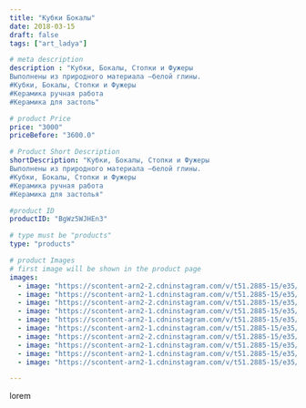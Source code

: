 ```yaml
---
title: "Кубки Бокалы"
date: 2018-03-15
draft: false
tags: ["art_ladya"]

# meta description
description : "Кубки, Бокалы, Стопки и Фужеры
Выполнены из природного материала –белой глины.
#Кубки, Бокалы, Стопки и Фужеры
#Керамика ручная работа
#Керамика для застоль"

# product Price
price: "3000"
priceBefore: "3600.0"

# Product Short Description
shortDescription: "Кубки, Бокалы, Стопки и Фужеры
Выполнены из природного материала –белой глины.
#Кубки, Бокалы, Стопки и Фужеры
#Керамика ручная работа
#Керамика для застолья"

#product ID
productID: "BgWz5WJHEn3"

# type must be "products"
type: "products"

# product Images
# first image will be shown in the product page
images:
  - image: "https://scontent-arn2-2.cdninstagram.com/v/t51.2885-15/e35/40376582_713221069014749_8408270459065335808_n.jpg?se=8&tp=1&_nc_ht=scontent-arn2-2.cdninstagram.com&_nc_cat=105&_nc_ohc=KMSBO7_zbqcAX8mPydV&ccb=7-4&oh=4cf264576bfe02c3635b9417a7e089c6&oe=6084B7D4&_nc_sid=83d603&ig_cache_key=MTczNTgwMjcwNjkwOTg1NzY3NA%3D%3D.2-ccb7-4"
  - image: "https://scontent-arn2-1.cdninstagram.com/v/t51.2885-15/e35/39968892_540998353012214_8808978860398870528_n.jpg?se=8&tp=1&_nc_ht=scontent-arn2-1.cdninstagram.com&_nc_cat=102&_nc_ohc=dgZoQQML2M8AX_hjDUb&ccb=7-4&oh=de6474f1eab7a577066081ab57bf8110&oe=6083B665&_nc_sid=83d603&ig_cache_key=MTczNTgwMjcxODMzNTIyMTg1Ng%3D%3D.2-ccb7-4"
  - image: "https://scontent-arn2-2.cdninstagram.com/v/t51.2885-15/e35/40251199_241660963358813_7963691221660991488_n.jpg?se=8&tp=1&_nc_ht=scontent-arn2-2.cdninstagram.com&_nc_cat=105&_nc_ohc=HPhPwhnjctIAX-5rE3R&ccb=7-4&oh=ce866c1dd9c53a4e1e3fe7d7bc94add4&oe=6082DA9A&_nc_sid=83d603&ig_cache_key=MTczNTgwMjczMDkxODA4NTA3Mw%3D%3D.2-ccb7-4"
  - image: "https://scontent-arn2-1.cdninstagram.com/v/t51.2885-15/e35/39956883_376407572897923_3172667177341812736_n.jpg?se=8&tp=1&_nc_ht=scontent-arn2-1.cdninstagram.com&_nc_cat=107&_nc_ohc=ioNm_tJ6ItYAX9EZnNG&ccb=7-4&oh=c297e833553c9f941cbc9186faeee448&oe=60854712&_nc_sid=83d603&ig_cache_key=MTczNTgwMjc0MTg0MDA1MjM5NQ%3D%3D.2-ccb7-4"
  - image: "https://scontent-arn2-1.cdninstagram.com/v/t51.2885-15/e35/39994488_1442721962538174_8157707384186208256_n.jpg?se=8&tp=1&_nc_ht=scontent-arn2-1.cdninstagram.com&_nc_cat=106&_nc_ohc=2ozQNIvJxBoAX8w-V8g&ccb=7-4&oh=75b7a127e3b37dc3197d9c4ffeef021a&oe=60827C2B&_nc_sid=83d603&ig_cache_key=MTczNTgwMjc1NDA0NTUyOTYyOQ%3D%3D.2-ccb7-4"
  - image: "https://scontent-arn2-1.cdninstagram.com/v/t51.2885-15/e35/40030498_309846932904991_3424376213920022528_n.jpg?se=7&tp=1&_nc_ht=scontent-arn2-1.cdninstagram.com&_nc_cat=107&_nc_ohc=fhS2MAkq7ucAX-8jXFt&ccb=7-4&oh=23ac7522458b2b48ed332f4af4f65662&oe=60865ABB&_nc_sid=83d603&ig_cache_key=MTczNTgwMjc2NjUxMTAwMzU1OA%3D%3D.2-ccb7-4"
  - image: "https://scontent-arn2-2.cdninstagram.com/v/t51.2885-15/e35/40007211_1476839722448712_783251689460203520_n.jpg?se=8&tp=1&_nc_ht=scontent-arn2-2.cdninstagram.com&_nc_cat=100&_nc_ohc=bMTJhsU5rr0AX_tvQOY&ccb=7-4&oh=0ac9c51733b146c31cc5cfa85e41e130&oe=60865F30&_nc_sid=83d603&ig_cache_key=MTczNTgwMjc3OTcyMzAwMDc4Mg%3D%3D.2-ccb7-4"
  - image: "https://scontent-arn2-1.cdninstagram.com/v/t51.2885-15/e35/39913467_282461539240912_4534168417149648896_n.jpg?tp=1&_nc_ht=scontent-arn2-1.cdninstagram.com&_nc_cat=104&_nc_ohc=MiAyS9bGdCcAX9K6l1x&ccb=7-4&oh=51e4f1888a7b696f9d09036a54e1f142&oe=60841F96&_nc_sid=83d603&ig_cache_key=MTczNTgwMjg0NDEyMjM2ODMzNw%3D%3D.2-ccb7-4"
  - image: "https://scontent-arn2-1.cdninstagram.com/v/t51.2885-15/e35/40556051_234241770550054_8861321601065418752_n.jpg?se=8&tp=1&_nc_ht=scontent-arn2-1.cdninstagram.com&_nc_cat=110&_nc_ohc=L33ZnuPvIFAAX_ppE8v&ccb=7-4&oh=a565995c38b4ee413a469f369c3bd69d&oe=60842345&_nc_sid=83d603&ig_cache_key=MTczNTgwMjg1NzE5MTcwMDg4OQ%3D%3D.2-ccb7-4"
  - image: "https://scontent-arn2-1.cdninstagram.com/v/t51.2885-15/e35/39957930_1630599520385226_7003515557102223360_n.jpg?se=7&tp=1&_nc_ht=scontent-arn2-1.cdninstagram.com&_nc_cat=106&_nc_ohc=_PVTsbwM2kUAX8Lmej6&ccb=7-4&oh=73a5f06a80a1f5c6e05088dc89540918&oe=60859730&_nc_sid=83d603&ig_cache_key=MTczNTgwMjg5NzQ0ODcxMTMzNg%3D%3D.2-ccb7-4"

---
```

lorem
